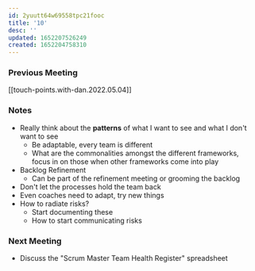 ```yaml
---
id: 2yuutt64w69558tpc21fooc
title: '10'
desc: ''
updated: 1652207526249
created: 1652204758310
---
```


### Previous Meeting
[[touch-points.with-dan.2022.05.04]]

### Notes
- Really think about the **patterns** of what I want to see and what I don't want to see
    - Be adaptable, every team is different
    - What are the commonalities amongst the different frameworks, focus in on those when other frameworks come into play
- Backlog Refinement
  - Can be part of the refinement meeting or grooming the backlog
- Don't let the processes hold the team back
- Even coaches need to adapt, try new things
- How to radiate risks?
  - Start documenting these
  - How to start communicating risks

### Next Meeting
- Discuss the "Scrum Master Team Health Register" spreadsheet